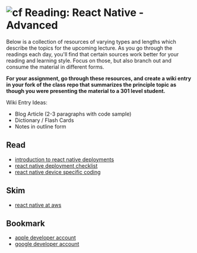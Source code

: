 ![cf](http://i.imgur.com/7v5ASc8.png) Reading: React Native - Advanced
======================================================================

Below is a collection of resources of varying types and lengths which describe the topics for the upcoming lecture.  As you go through the readings each day, you'll find that certain sources work better for your reading and learning style. Focus on those, but also branch out and consume the material in different forms.

**For your assignment, go through these resources, and create a wiki entry in your fork of the class repo that summarizes the principle topic as though you were presenting the material to a 301 level student.**

Wiki Entry Ideas:
* Blog Article (2-3 paragraphs with code sample)
* Dictionary / Flash Cards
* Notes in outline form

## Read
* [introduction to react native deployments](https://medium.com/react-native-training/understanding-react-native-deployments-6e54157920b7)
* [react native deployment checklist](https://medium.com/the-react-native-log/checklist-to-deploy-react-native-to-production-47157f8f85ed)
* [react native device specific coding](https://facebook.github.io/react-native/docs/platform-specific-code)

## Skim
* [react native at aws](https://aws.amazon.com/mobile/AWS-Amplify-landing-react-native/?trk=sm_a131L000005ixNSQAY&sc_medium=PAC-CSI-P|PS-GO|Non-Brand|Desktop|PA|Mobile%20Services|Amplify|US|EN|Text&s_kwcid=AL!4422!3!309006911200!p!!g!!react%20native&ef_id=EAIaIQobChMIssDZv73_3gIVvCCtBh0reA1vEAAYASAAEgKXZvD_BwE:G:s)

## Bookmark
* [apple developer account](https://developer.apple.com/)
* [google developer account](https://play.google.com/apps/publish/)



